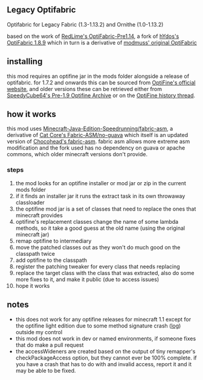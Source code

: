 ## Legacy Optifabric

Optifabric for Legacy Fabric (1.3-1.13.2) and Ornithe (1.0-1.13.2)

based on the work of [RedLime's OptiFabric-Pre1.14](https://github.com/RedLime/OptiFabric-Pre1.14), a fork of [hYdos's OptiFabric 1.8.9](https://github.com/hYdos/OptiFabric) which
in turn is a derivative of [modmuss' original OptiFabric](https://github.com/modmuss50/OptiFabric)

## installing

this mod requires an optifine jar in the mods folder alongside a release of optifabric. for 1.7.2 and onwards this can be sourced
from [OptiFine's official website](https://optifine.net/downloads), and older versions these can be retrieved either
from [SpeedyCube64's Pre-1.9 Optifine Archive](https://github.com/speedycube64/Complete_OptiFine_Archive_Pre_1.9) or on
the [OptiFine history thread](https://www.minecraftforum.net/forums/mapping-and-modding-java-edition/minecraft-mods/1286605-b1-4-1-9-optifine-history).

## how it works

this mod uses [Minecraft-Java-Edition-Speedrunning/fabric-asm](https://github.com/Minecraft-Java-Edition-Speedrunning/fabric-asm), a derivative
of [Cat Core's Fabric-ASM/no-guava](https://github.com/thecatcore/Fabric-ASM/tree/no-guava) which itself is an updated version
of [Chocohead's fabric-asm](https://github.com/Chocohead/Fabric-ASM). fabric asm allows more extreme asm modification and the fork used has no dependency on guava or apache
commons, which older minecraft versions don't provide.

### steps

1. the mod looks for an optifine installer or mod jar or zip in the current mods folder
2. if it finds an installer jar it runs the extract task in its own throwaway classloader
3. the optifine mod jar is a set of classes that need to replace the ones that minecraft provides
4. optifine's replacement classes change the name of some lambda methods, so it take a good guess at the old name (using the original minecraft jar)
5. remap optifine to intermediary
6. move the patched classes out as they won't do much good on the classpath twice
7. add optifine to the classpath
8. register the patching tweaker for every class that needs replacing
9. replace the target class with the class that was extracted, also do some more fixes to it, and make it public (due to access issues)
10. hope it works

## notes

- this does not work for any optifine releases for minecraft 1.1 except for the optifine light edition due to some method signature crash ([log](optifabric-hd-1.1-crash.log))
  outside my control
- this mod does not work in dev or named environments, if someone fixes that do make a pull request
- the accessWideners are created based on the output of tiny remapper's checkPackageAccess option, but they cannot ever be 100% complete. if you have a crash that has to do with and invalid access, report it and it may be able to be fixed.